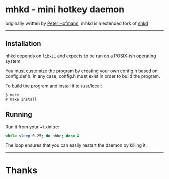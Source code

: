 # mhkd - mini hotkey daemon
originally written by [Peter Hofmann](https://www.uninformativ.de/contact.html), mhkd is a extended fork of [nhkd](https://www.uninformativ.de/git/nhkd/)

---
## Installation

nhkd depends on `libx11` and expects to be run on a POSIX-ish operating system.

You must customize the program by creating your own config.h based on
config.def.h. In any case, config.h must exist in order to build the
program.

To build the program and install it to /usr/local:

```
$ make
# make install
```

## Running

Run it from your ~/.xinitrc:

```bash
while sleep 0.25; do nhkd; done &
```

The loop ensures that you can easily restart the daemon by killing it.

---
# Thanks

